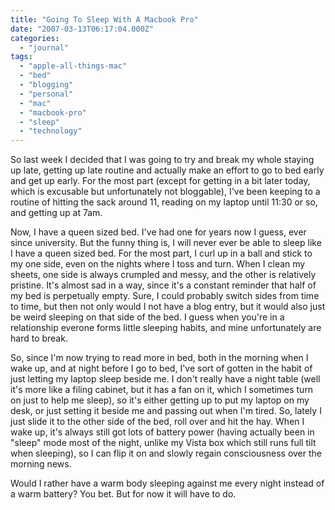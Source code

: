 ```yaml
---
title: "Going To Sleep With A Macbook Pro"
date: "2007-03-13T06:17:04.000Z"
categories: 
  - "journal"
tags: 
  - "apple-all-things-mac"
  - "bed"
  - "blogging"
  - "personal"
  - "mac"
  - "macbook-pro"
  - "sleep"
  - "technology"
---
```


So last week I decided that I was going to try and break my whole staying up late, getting up late routine and actually make an effort to go to bed early and get up early. For the most part (except for getting in a bit later today, which is excusable but unfortunately not bloggable), I've been keeping to a routine of hitting the sack around 11, reading on my laptop until 11:30 or so, and getting up at 7am.

Now, I have a queen sized bed. I've had one for years now I guess, ever since university. But the funny thing is, I will never ever be able to sleep like I have a queen sized bed. For the most part, I curl up in a ball and stick to my one side, even on the nights where I toss and turn. When I clean my sheets, one side is always crumpled and messy, and the other is relatively pristine. It's almost sad in a way, since it's a constant reminder that half of my bed is perpetually empty. Sure, I could probably switch sides from time to time, but then not only would I not have a blog entry, but it would also just be weird sleeping on that side of the bed. I guess when you're in a relationship everone forms little sleeping habits, and mine unfortunately are hard to break.

So, since I'm now trying to read more in bed, both in the morning when I wake up, and at night before I go to bed, I've sort of gotten in the habit of just letting my laptop sleep beside me. I don't really have a night table (well it's more like a filing cabinet, but it has a fan on it, which I sometimes turn on just to help me sleep), so it's either getting up to put my laptop on my desk, or just setting it beside me and passing out when I'm tired. So, lately I just slide it to the other side of the bed, roll over and hit the hay. When I wake up, it's always still got lots of battery power (having actually been in "sleep" mode most of the night, unlike my Vista box which still runs full tilt when sleeping), so I can flip it on and slowly regain consciousness over the morning news.

Would I rather have a warm body sleeping against me every night instead of a warm battery? You bet. But for now it will have to do.
